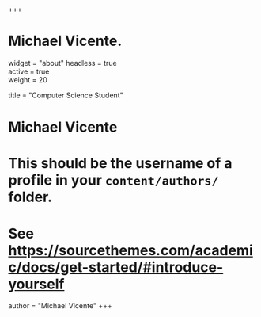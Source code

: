 +++
# Michael Vicente.
widget = "about" 
headless = true  
active = true  
weight = 20 

title = "Computer Science Student"

# Michael Vicente
# This should be the username of a profile in your `content/authors/` folder.
# See https://sourcethemes.com/academic/docs/get-started/#introduce-yourself
author = "Michael Vicente"
+++
